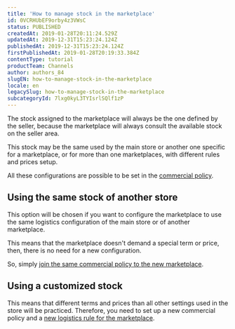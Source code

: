 ```yaml
---
title: 'How to manage stock in the marketplace'
id: 0VCRHUbEF9orby4z3VWsC
status: PUBLISHED
createdAt: 2019-01-28T20:11:24.529Z
updatedAt: 2019-12-31T15:23:24.124Z
publishedAt: 2019-12-31T15:23:24.124Z
firstPublishedAt: 2019-01-28T20:19:33.384Z
contentType: tutorial
productTeam: Channels
author: authors_84
slugEN: how-to-manage-stock-in-the-marketplace
locale: en
legacySlug: how-to-manage-stock-in-the-marketplace
subcategoryId: 7lxg0kyL3TYIsrlSQlf1zP
---
```


The stock assigned to the marketplace will always be the one defined by the seller, because the marketplace will always consult the available stock on the seller area.

This stock may be the same used by the main store or another one specific for a marketplace, or for more than one marketplaces, with different rules and prices setup. 

All these configurations are possible to be set in the [commercial policy](/en/tutorial/configuring-a-marketplace-sales-policy/).

## Using the same stock of another store

This option will be chosen if you want to configure the marketplace to use the same logistics configuration of the main store or of another marketplace. 

This means that the marketplace doesn't demand a special term or price, then, there is no need for a new configuration.

So, simply [join the same commercial policy to the new marketplace](/en/tutorial/configuring-a-marketplace-sales-policy).

## Using a customized stock

This means that different terms and prices than all other settings used in the store will be practiced. Therefore, you need to set up a new commercial policy and a [new logistics rule for the marketplace](/en/tutorial/configuring-logistics-for-a-marketplace).
